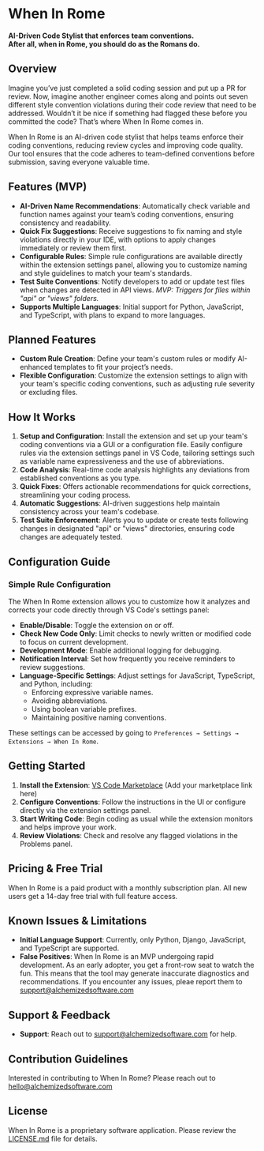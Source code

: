 # When In Rome

**AI-Driven Code Stylist that enforces team conventions.**  
**After all, when in Rome, you should do as the Romans do.**

## Overview

Imagine you’ve just completed a solid coding session and put up a PR for review. Now, imagine another engineer comes along and points out seven different style convention violations during their code review that need to be addressed. Wouldn’t it be nice if something had flagged these before you committed the code? That’s where When In Rome comes in.

When In Rome is an AI-driven code stylist that helps teams enforce their coding conventions, reducing review cycles and improving code quality. Our tool ensures that the code adheres to team-defined conventions before submission, saving everyone valuable time.

## Features (MVP)

- **AI-Driven Name Recommendations**: Automatically check variable and function names against your team’s coding conventions, ensuring consistency and readability.
- **Quick Fix Suggestions**: Receive suggestions to fix naming and style violations directly in your IDE, with options to apply changes immediately or review them first.
- **Configurable Rules**: Simple rule configurations are available directly within the extension settings panel, allowing you to customize naming and style guidelines to match your team's standards.
- **Test Suite Conventions**: Notify developers to add or update test files when changes are detected in API views. *MVP: Triggers for files within "api" or "views" folders.*
- **Supports Multiple Languages**: Initial support for Python, JavaScript, and TypeScript, with plans to expand to more languages.

## Planned Features

- **Custom Rule Creation**: Define your team's custom rules or modify AI-enhanced templates to fit your project’s needs.
- **Flexible Configuration**: Customize the extension settings to align with your team's specific coding conventions, such as adjusting rule severity or excluding files.

## How It Works

1. **Setup and Configuration**: Install the extension and set up your team's coding conventions via a GUI or a configuration file. Easily configure rules via the extension settings panel in VS Code, tailoring settings such as variable name expressiveness and the use of abbreviations.
2. **Code Analysis**: Real-time code analysis highlights any deviations from established conventions as you type.
3. **Quick Fixes**: Offers actionable recommendations for quick corrections, streamlining your coding process.
4. **Automatic Suggestions**: AI-driven suggestions help maintain consistency across your team's codebase.
5. **Test Suite Enforcement**: Alerts you to update or create tests following changes in designated "api" or "views" directories, ensuring code changes are adequately tested.

## Configuration Guide

### Simple Rule Configuration

The When In Rome extension allows you to customize how it analyzes and corrects your code directly through VS Code's settings panel:

- **Enable/Disable**: Toggle the extension on or off.
- **Check New Code Only**: Limit checks to newly written or modified code to focus on current development.
- **Development Mode**: Enable additional logging for debugging.
- **Notification Interval**: Set how frequently you receive reminders to review suggestions.
- **Language-Specific Settings**: Adjust settings for JavaScript, TypeScript, and Python, including:
  - Enforcing expressive variable names.
  - Avoiding abbreviations.
  - Using boolean variable prefixes.
  - Maintaining positive naming conventions.

These settings can be accessed by going to `Preferences → Settings → Extensions → When In Rome`.

## Getting Started

1. **Install the Extension**: [VS Code Marketplace](#) (Add your marketplace link here)
2. **Configure Conventions**: Follow the instructions in the UI or configure directly via the extension settings panel.
3. **Start Writing Code**: Begin coding as usual while the extension monitors and helps improve your work.
4. **Review Violations**: Check and resolve any flagged violations in the Problems panel.

## Pricing & Free Trial

When In Rome is a paid product with a monthly subscription plan. All new users get a 14-day free trial with full feature access.

## Known Issues & Limitations

- **Initial Language Support**: Currently, only Python, Django, JavaScript, and TypeScript are supported.
- **False Positives**: When In Rome is an MVP undergoing rapid development. As an early adopter, you get a front-row seat to watch the fun. This means that the tool may generate inaccurate diagnostics and recommendations. If you encounter any issues, pleae report them to [support@alchemizedsoftware.com](mailto:support@alchemizedsoftware.com)

## Support & Feedback

- **Support**: Reach out to [support@alchemizedsoftware.com](mailto:support@alchemizedsoftware.com) for help.

## Contribution Guidelines

Interested in contributing to When In Rome? Please reach out to [hello@alchemizedsoftware.com](mailto:hello@alchemizedsoftware.com)

## License

When In Rome is a proprietary software application. Please review the [LICENSE.md](LICENSE) file for details.